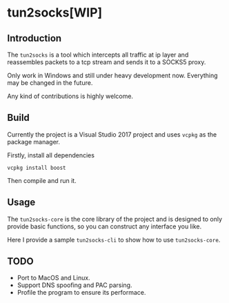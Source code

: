 # tun2socks[WIP]

## Introduction

The `tun2socks` is a tool which intercepts all traffic at ip layer and reassembles packets to a tcp stream and sends it to a SOCKS5 proxy.

Only work in Windows and still under heavy development now. Everything may be changed in the future.

Any kind of contributions is highly welcome.

## Build

Currently the project is a Visual Studio 2017 project and uses `vcpkg` as the package manager.

Firstly, install all dependencies

```
vcpkg install boost
```

Then compile and run it.

## Usage

The `tun2socks-core` is the core library of the project and is designed to only provide basic functions, so you can construct any interface you like.

Here I provide a sample `tun2socks-cli` to show how to use `tun2socks-core`.

## TODO

- Port to MacOS and Linux.
- Support DNS spoofing and PAC parsing.
- Profile the program to ensure its performace.